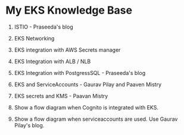 <h1>My EKS Knowledge Base</h1>

1. ISTIO - Praseeda's blog
2. EKS Networking
3. EKS integration with AWS Secrets manager
4. EKS Integration with ALB / NLB
5. EKS Integration with PostgressSQL - Praseeda's blog
6. EKS and ServiceAccounts - Gaurav Pilay and Paaven Mistry
7. EKS secrets and KMS - Paavan Mistry


1. Show a flow diagram when Cognito is integrated with EKS.
2. Show a flow diagram when serviceaccounts are used. Use Gaurav Pilay's blog.
